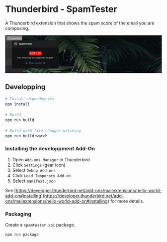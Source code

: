 # Thunderbird - SpamTester

A Thunderbird extension that shows the spam score of the email you are composing.

![Thunderbird popup screenshot](../.readme/thunderbird-popup.png)

## Developping

```bash
# Install dependencies
npm install

# Build
npm run build

# Build with file changes watching
npm run build:watch
```

### Installing the developpment Add-On

1. Open `Add-ons Manager` in Thunderbird
2. Click `Settings` (gear icon)
3. Select `Debug Add-ons`
4. Click `Load Temporary Add-on`
5. Select `manifest.json`

See [https://developer.thunderbird.net/add-ons/mailextensions/hello-world-add-on#installing](https://developer.thunderbird.net/add-ons/mailextensions/hello-world-add-on#installing) for more details.

### Packaging

Create a `spamtester.xpi` package.

```bash
npm run package
```
